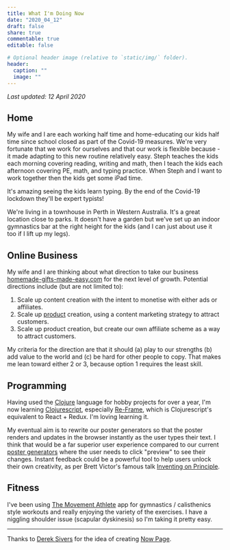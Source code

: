 ```yaml
---
title: What I'm Doing Now
date: "2020_04_12"
draft: false
share: true
commentable: true
editable: false

# Optional header image (relative to `static/img/` folder).
header:
  caption: ""
  image: ""
---
```


_Last updated: 12 April 2020_

## Home

My wife and I are each working half time and home-educating our kids half time since school closed as part of the Covid-19 measures. We're very fortunate that we work for ourselves and that our work is flexible because - it made adapting to this new routine relatively easy. Steph teaches the kids each morning covering reading, writing and math, then I teach the kids each afternoon covering PE, math, and typing practice. When Steph and I want to work together then the kids get some iPad time. 

It's amazing seeing the kids learn typing. By the end of the Covid-19 lockdown they'll be expert typists!

We're living in a townhouse in Perth in Western Australia. It's a great location close to parks. It doesn't have a garden but we've set up an indoor gymnastics bar at the right height for the kids (and I can just about use it too if I lift up my legs). 


## Online Business

My wife and I are thinking about what direction to take our business [homemade-gifts-made-easy.com](https://www.homemade-gifts-made-easy.com) for the next level of growth. Potential directions include (but are not limited to):



1. Scale up content creation with the intent to monetise with either ads or affiliates.
2. Scale up [product](https://www.homemade-gifts-made-easy.com/homemade-gifts-shop.html) creation, using a content marketing strategy to attract customers.
3. Scale up product creation, but create our own affiliate scheme as a way to attract customers. 

My criteria for the direction are that it should (a) play to our strengths (b) add value to the world and (c) be hard for other people to copy. That makes me lean toward either 2 or 3, because option 1 requires the least skill. 


## Programming

Having used the [Clojure](https://clojure.org/) language for hobby projects for over a year, I'm now learning [Clojurescript](https://clojurescript.org/), especially [Re-Frame](https://github.com/day8/re-frame), which is Clojurescript's equivalent to React + Redux. I'm loving learning it.

My eventual aim is to rewrite our poster generators so that the poster renders and updates in the browser instantly as the user types their text. I think that would be a far superior user experience compared to our current [poster generators](https://www.homemade-gifts-made-easy.com/personalized-poster-40th-birthday-gift.html) where the user needs to click "preview" to see their changes. Instant feedback could be a powerful tool to help users unlock their own creativity, as per Brett Victor's famous talk [Inventing on Principle](https://hacks.mozilla.org/2012/04/bret-victors-inventing-on-principle-and-a-few-things-it-inspired/). 


## Fitness

I've been using [The Movement Athlete](https://themovementathlete.com/) app for gymnastics / calisthenics style workouts and really enjoying the variety of the exercises. I have a niggling shoulder issue (scapular dyskinesis) so I'm taking it pretty easy. 

<hr>

Thanks to [Derek Sivers](https://sivers.org/now) for the idea of creating [Now Page](https://nownownow.com/about).